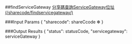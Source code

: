 ##findServiceGateway
[分享碼查詢ServiceGateway位址(/sharecode/findservicegateway/)](https://creative.asuscloud.com/content/index.jsp?p=share&index=5&len=14&id=13&cid=14)

###Input Params
	{
		"sharecode": shareCcode ✻
	}

###Output Results
	{
		"status": statusCode,
		"servicegateway": serviceGateway
	}